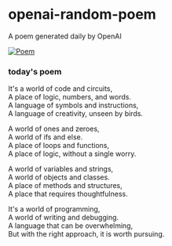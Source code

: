 
# openai-random-poem
 A poem generated daily by OpenAI

[![Poem](https://github.com/fbiego/openai-random-poem/actions/workflows/main.yml/badge.svg)](https://github.com/fbiego/openai-random-poem/actions/workflows/main.yml)

### today's poem  
  
It's a world of code and circuits,  
A place of logic, numbers, and words.  
A language of symbols and instructions,  
A language of creativity, unseen by birds.  
  
A world of ones and zeroes,  
A world of ifs and else.  
A place of loops and functions,  
A place of logic, without a single worry.  
  
A world of variables and strings,  
A world of objects and classes.  
A place of methods and structures,  
A place that requires thoughtfulness.  
  
It's a world of programming,  
A world of writing and debugging.  
A language that can be overwhelming,  
But with the right approach, it is worth pursuing.